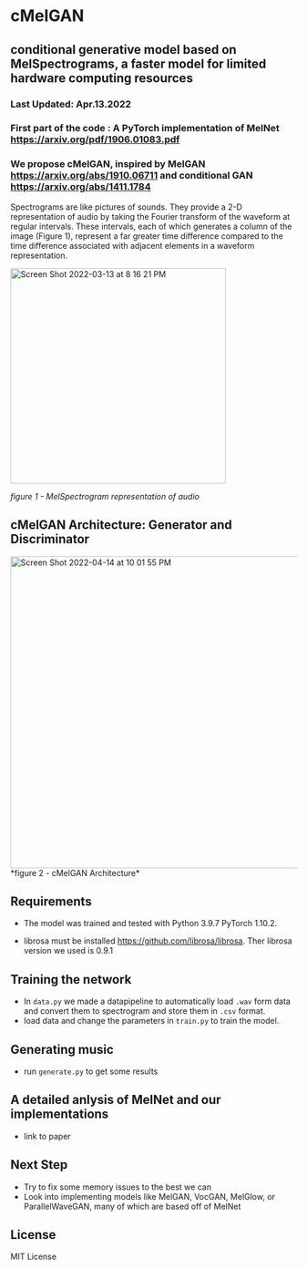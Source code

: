 #   cMelGAN
## conditional generative model based on MelSpectrograms, a faster model for limited hardware computing resources
### Last Updated: Apr.13.2022

### First part of the code : A PyTorch implementation of MelNet https://arxiv.org/pdf/1906.01083.pdf
### We propose cMelGAN, inspired by MelGAN https://arxiv.org/abs/1910.06711 and conditional GAN https://arxiv.org/abs/1411.1784


Spectrograms are like pictures of sounds. They provide a 2-D representation of audio by taking the Fourier transform of the waveform at regular intervals. These intervals, each of which generates a column of the image (Figure 1), represent a far greater time difference compared to the time difference associated with adjacent elements in a waveform representation.

<img width="378" alt="Screen Shot 2022-03-13 at 8 16 21 PM" src="https://user-images.githubusercontent.com/57376402/158085731-f15047ea-f4cd-4d7e-b08e-950f96935107.png">

*figure 1 - MelSpectrogram representation of audio*

## cMelGAN Architecture: Generator and Discriminator 
<img width="547" alt="Screen Shot 2022-04-14 at 10 01 55 PM" src="https://user-images.githubusercontent.com/57376402/163506067-660fdc4b-d606-4c8c-8a52-7ab92811f842.png">
*figure 2 - cMelGAN Architecture*

## Requirements
- The model was trained and tested with Python 3.9.7 PyTorch 1.10.2.

- librosa must be installed https://github.com/librosa/librosa. Ther librosa version we used is 0.9.1

## Training the network
- In `data.py` we made a datapipeline to automatically load `.wav` form data and convert them to spectrogram and store them in `.csv` format.
- load data and change the parameters in `train.py` to train the model.

## Generating music 
- run `generate.py` to get some results

## A detailed anlysis of MelNet and our implementations 
- link to paper

## Next Step
-  Try to fix some memory issues to the best we can
-  Look into implementing models like MelGAN, VocGAN, MelGlow, or ParallelWaveGAN, many of which are based off of MelNet
## License 
MIT License
